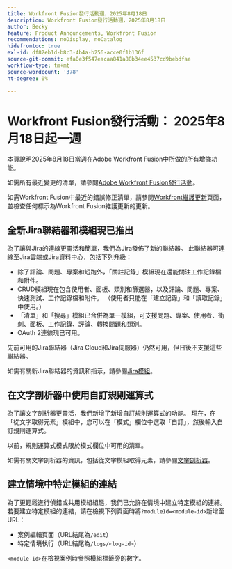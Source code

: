 ```yaml
---
title: Workfront Fusion發行活動週，2025年8月18日
description: Workfront Fusion發行活動週，2025年8月18日
author: Becky
feature: Product Announcements, Workfront Fusion
recommendations: noDisplay, noCatalog
hidefromtoc: true
exl-id: df82eb1d-b8c3-4b4a-b256-acce0f1b136f
source-git-commit: efa0e3f547eacaa841a88b34ee4537cd9bebdfae
workflow-type: tm+mt
source-wordcount: '378'
ht-degree: 0%

---
```


# Workfront Fusion發行活動： 2025年8月18日起一週

本頁說明2025年8月18日當週在Adobe Workfront Fusion中所做的所有增強功能。

如需所有最近變更的清單，請參閱[Adobe Workfront Fusion發行活動](/help/workfront-fusion/fusion-product-releases/fusion-release-activity.md)。

如需Workfront Fusion中最近的錯誤修正清單，請參閱[Workfront維護更新](https://experienceleague.adobe.com/zh-hant/docs/workfront-known-issues/releases/current-updates)頁面，並檢查任何標示為Workfront Fusion維護更新的更新。

## 全新Jira聯結器和模組現已推出

為了讓與Jira的連線更靈活和簡單，我們為Jira發佈了新的聯結器。 此聯結器可連線至Jira雲端或Jira資料中心，包括下列升級：

* 除了評論、問題、專案和短跑外，「關註記錄」模組現在還能關注工作記錄檔和附件。
* CRUD模組現在包含使用者、面板、類別和篩選器，以及評論、問題、專案、快速測試、工作記錄檔和附件。 （使用者只能在「建立記錄」和「讀取記錄」中使用。）
* 「清單」和「搜尋」模組已合併為單一模組，可支援問題、專案、使用者、衝刺、面板、工作記錄、評論、轉換問題和類別。
* OAuth 2連線現已可用。

先前可用的Jira聯結器（Jira Cloud和Jira伺服器）仍然可用，但日後不支援這些聯結器。

如需有關新Jira聯結器的資訊和指示，請參閱[Jira模組](/help/workfront-fusion/references/apps-and-modules/third-party-connectors/jira-modules-new.md)。

## 在文字剖析器中使用自訂規則運算式

為了讓文字剖析器更靈活，我們新增了新增自訂規則運算式的功能。 現在，在「從文字取得元素」模組中，您可以在「模式」欄位中選取「自訂」，然後輸入自訂規則運算式。

以前，規則運算式模式限於模式欄位中可用的清單。

如需有關文字剖析器的資訊，包括從文字模組取得元素，請參閱[文字剖析器](/help/workfront-fusion/references/apps-and-modules/tools-and-transformers/text-parser.md)。

## 建立情境中特定模組的連結

為了更輕鬆進行偵錯或共用模組組態，我們已允許在情境中建立特定模組的連結。若要建立特定模組的連結，請在檢視下列頁面時將`?moduleId=<module-id>`新增至URL：

* 案例編輯頁面（URL結尾為`/edit`）
* 特定情境執行（URL結尾為`/logs/<log-id>`）

`<module-id>`在檢視案例時參照模組標籤旁的數字。
